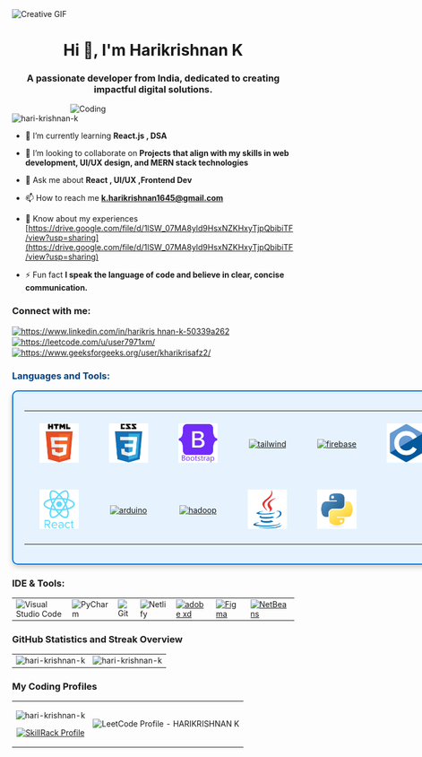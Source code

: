<img src="https://ik.imagekit.io/dqizvwbln/Black%20and%20White%20Creative%20Profile%20Information%20LinkedIn%20Article%20Cover%20Image.gif?updatedAt=1737111766731" alt="Creative GIF" height="300" width="1700" />

<h1 align="center">Hi 👋, I'm Harikrishnan K</h1>
<h3 align="center">A passionate developer from India, dedicated to creating impactful digital solutions.</h3>
<img align="right" alt="Coding" width="400" src="https://user-images.githubusercontent.com/74038190/212749171-b84692a8-2b04-4e3b-93ca-ac14705da224.gif">



<p align="left"> <img src="https://komarev.com/ghpvc/?username=hari-krishnan-k&label=Profile%20views&color=0e75b6&style=flat" alt="hari-krishnan-k" /> </p>

- 🌱 I’m currently learning **React.js , DSA**

- 👯 I’m looking to collaborate on **Projects that align with my skills in web development, UI/UX design, and MERN stack technologies**

- 💬 Ask me about **React , UI/UX ,Frontend Dev**

- 📫 How to reach me **k.harikrishnan1645@gmail.com**

- 📄 Know about my experiences [https://drive.google.com/file/d/1lSW_07MA8yld9HsxNZKHxyTjpQbibiTF/view?usp=sharing](https://drive.google.com/file/d/1lSW_07MA8yld9HsxNZKHxyTjpQbibiTF/view?usp=sharing)

- ⚡ Fun fact **I speak the language of code and believe in clear, concise communication.**

<h3 align="left">Connect with me:</h3>
<p align="left">
<a href="https://linkedin.com/in/https://www.linkedin.com/in/harikris hnan-k-50339a262" target="blank"><img align="center" src="https://raw.githubusercontent.com/rahuldkjain/github-profile-readme-generator/master/src/images/icons/Social/linked-in-alt.svg" alt="https://www.linkedin.com/in/harikris hnan-k-50339a262" height="30" width="40" /></a>
<a href="https://www.leetcode.com/https://leetcode.com/u/Harikrish_K/" target="blank"><img align="center" src="https://raw.githubusercontent.com/rahuldkjain/github-profile-readme-generator/master/src/images/icons/Social/leet-code.svg" alt="https://leetcode.com/u/user7971xm/" height="30" width="40" /></a>
<a href="https://auth.geeksforgeeks.org/user/https://www.geeksforgeeks.org/user/kharikrisafz2/" target="blank"><img align="center" src="https://raw.githubusercontent.com/rahuldkjain/github-profile-readme-generator/master/src/images/icons/Social/geeks-for-geeks.svg" alt="https://www.geeksforgeeks.org/user/kharikrisafz2/" height="30" width="40" /></a>
</p>

<h3 align="left" style="color: #004080;">Languages and Tools:</h3>
<div style="width: 1200px; height: auto; background-color: #e6f3ff; border: 2px solid #0073e6; border-radius: 10px; padding: 20px; box-shadow: 0px 4px 10px rgba(0, 0, 0, 0.2);">
  <table style="width: 100%; text-align: center; border-spacing: 30px;">
    <tr>
      <td>
        <a href="https://www.w3.org/html/" target="_blank" rel="noreferrer">
          <img src="https://raw.githubusercontent.com/devicons/devicon/master/icons/html5/html5-original-wordmark.svg" alt="html5" width="70" height="70" style="margin: 20px;" />
        </a>
      </td>
      <td>
        <a href="https://www.w3schools.com/css/" target="_blank" rel="noreferrer">
          <img src="https://raw.githubusercontent.com/devicons/devicon/master/icons/css3/css3-original-wordmark.svg" alt="css3" width="70" height="70" style="margin: 20px;" />
        </a>
      </td>
      <td>
        <a href="https://getbootstrap.com" target="_blank" rel="noreferrer">
          <img src="https://raw.githubusercontent.com/devicons/devicon/master/icons/bootstrap/bootstrap-plain-wordmark.svg" alt="bootstrap" width="70" height="70" style="margin: 20px;" />
        </a>
      </td>
      <td>
        <a href="https://tailwindcss.com/" target="_blank" rel="noreferrer">
          <img src="https://www.vectorlogo.zone/logos/tailwindcss/tailwindcss-icon.svg" alt="tailwind" width="70" height="70" style="margin: 20px;" />
        </a>
      </td>
<!--       <td>
        <a href="https://www.figma.com/" target="_blank" rel="noreferrer">
          <img src="https://www.vectorlogo.zone/logos/figma/figma-icon.svg" alt="figma" width="70" height="70" style="margin: 20px;" />
        </a>
      </td> -->
      <td>
        <a href="https://firebase.google.com/" target="_blank" rel="noreferrer">
          <img src="https://www.vectorlogo.zone/logos/firebase/firebase-icon.svg" alt="firebase" width="70" height="70" style="margin: 20px;" />
        </a>
      </td>
        <td>
        <a href="https://en.wikipedia.org/wiki/C_(programming_language)" target="_blank" rel="noreferrer">
          <img src="https://raw.githubusercontent.com/devicons/devicon/master/icons/c/c-original.svg" alt="c programming" width="70" height="70" style="margin: 20px;" />
        </a>
      </td>
    </tr>
    <tr>
      <td>
        <a href="https://reactjs.org/" target="_blank" rel="noreferrer">
          <img src="https://raw.githubusercontent.com/devicons/devicon/master/icons/react/react-original-wordmark.svg" alt="react" width="70" height="70" style="margin: 20px;" />
        </a>
      </td>
      <td>
        <a href="https://www.arduino.cc/" target="_blank" rel="noreferrer">
          <img src="https://cdn.worldvectorlogo.com/logos/arduino-1.svg" alt="arduino" width="70" height="70" style="margin: 20px;" />
        </a>
      </td>
<!--       <td>
        <a href="https://git-scm.com/" target="_blank" rel="noreferrer">
          <img src="https://www.vectorlogo.zone/logos/git-scm/git-scm-icon.svg" alt="git" width="70" height="70" style="margin: 20px;" />
        </a>
      </td> -->
      <td>
        <a href="https://hadoop.apache.org/" target="_blank" rel="noreferrer">
          <img src="https://www.vectorlogo.zone/logos/apache_hadoop/apache_hadoop-icon.svg" alt="hadoop" width="70" height="70" style="margin: 20px;" />
        </a>
      </td>
      <td>
        <a href="https://www.java.com" target="_blank" rel="noreferrer">
          <img src="https://raw.githubusercontent.com/devicons/devicon/master/icons/java/java-original.svg" alt="java" width="70" height="70" style="margin: 20px;" />
        </a>
      </td>
      <td>
        <a href="https://www.python.org" target="_blank" rel="noreferrer">
          <img src="https://raw.githubusercontent.com/devicons/devicon/master/icons/python/python-original.svg" alt="python" width="70" height="70" style="margin: 20px;" />
        </a>
      </td>
<!--       <td>
        <a href="https://www.adobe.com/products/xd.html" target="_blank" rel="noreferrer">
          <img src="https://upload.wikimedia.org/wikipedia/commons/c/c2/Adobe_XD_CC_icon.svg" alt="adobe xd" width="70" height="70" style="margin: 20px;" />
        </a>
      </td> -->
    </tr>
 
  </table>
</div>



<h3 align="left">IDE & Tools:</h3>
<table class="min-w-full table-auto border-collapse">
  <tbody class="bg-[#D6EEEE]">
    <tr class="flex justify-around">
      <td class="p-4 flex justify-center">
        <img class="w-16 h-16" src="https://img.icons8.com/color/48/000000/visual-studio-code-2019.png" alt="Visual Studio Code"/>
      </td>
      <td class="p-4 flex justify-center">
        <img class="w-16 h-16" src="https://img.icons8.com/color/48/000000/pycharm.png" alt="PyCharm"/>
      </td>
      <td class="p-4 flex justify-center">
        <img class="w-16 h-16" src="https://img.icons8.com/color/50/000000/git.png" alt="Git"/>
      </td>
      <td class="p-4 flex justify-center">
        <img class="w-16 h-16" src="https://img.shields.io/badge/Netlify-00C7B7?style=for-the-badge&logo=netlify&logoColor=white" alt="Netlify"/>
      </td>
      <td class="p-4 flex justify-center">
        <a href="https://www.adobe.com/products/xd.html" target="_blank" rel="noreferrer">
      <img src="https://upload.wikimedia.org/wikipedia/commons/c/c2/Adobe_XD_CC_icon.svg" alt="adobe xd" width="50" height="50" ;" />  </a>
      </td>
      <td class="p-4 flex justify-center">
        <a href="https://www.figma.com/" target="_blank" rel="noreferrer">
          <img class="w-16 h-16" src="https://www.vectorlogo.zone/logos/figma/figma-icon.svg" alt="Figma" width="50" height="50" />
        </a>
      </td>
            <td class="p-4 flex justify-center">
        <a href="https://netbeans.apache.org/" target="_blank" rel="noreferrer">
          <img class="w-16 h-16" src="https://upload.wikimedia.org/wikipedia/commons/9/98/Apache_NetBeans_Logo.svg" width="50" height="50" alt="NetBeans" />
        </a>
      </td>
    </tr>
  </tbody>
</table>

<h3 align="left">GitHub Statistics and Streak Overview</h3>

<table style="width: 100%; text-align: center;">
  <tr>
    <td>
      <img src="https://github-readme-streak-stats.herokuapp.com/?user=hari-krishnan-k&" alt="hari-krishnan-k" />
    </td>
    <td>
      <img src="https://github-readme-stats.vercel.app/api?username=hari-krishnan-k&show_icons=true&locale=en" alt="hari-krishnan-k" />
    </td>
  </tr>
</table>





<h3 align="left">My Coding Profiles</h3>

<table style="width: 100%; text-align: center;">
  <tr>
    <td>
      <!-- First Column: GitHub ReadMe Stats & SkillRack Profile -->
      <p>
        <img src="https://github-readme-stats.vercel.app/api/top-langs?username=hari-krishnan-k&show_icons=true&locale=en&layout=compact" alt="hari-krishnan-k" />
      </p>
      <p>
        <a href="http://www.skillrack.com/profile/403970/6dfb481ae0e117259be2491504038176ad874700" target="_blank">
          <img src="https://img.shields.io/badge/SkillRack-Profile-blue?style=for-the-badge&logo=appveyor&logoColor=white" alt="SkillRack Profile" />
        </a>
      </p>
    </td>
    <td>
      <img src="https://leetcard.jacoblin.cool/Harikrish_K/" alt="LeetCode Profile - HARIKRISHNAN K" />
    </td>
  </tr>
</table>





